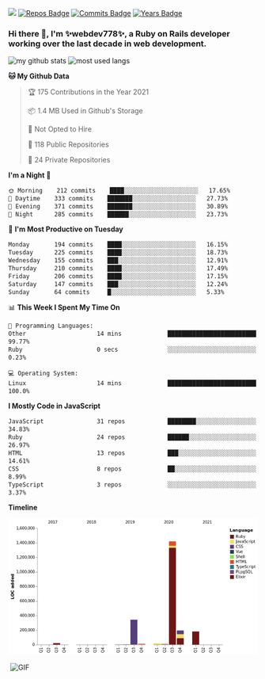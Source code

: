 ![](https://visitor-badge.glitch.me/badge?page_id=webdev778.webdev778)
[![Repos Badge](https://badges.pufler.dev/repos/webdev778)](https://badges.pufler.dev)
[![Commits Badge](https://badges.pufler.dev/commits/monthly/webdev778)](https://badges.pufler.dev)
[![Years Badge](https://badges.pufler.dev/years/webdev778)](https://badges.pufler.dev)
### Hi there 👋, I'm ✨webdev778✨, a Ruby on Rails developer working over the last decade in web development.


![my github stats](https://github-readme-stats.vercel.app/api?username=webdev778&show_icons=true&theme=tokyonight&line_height=27)
![most used langs](https://github-readme-stats.vercel.app/api/top-langs/?username=webdev778&hide=css,html&theme=tokyonight)

<!--START_SECTION:waka-->
**🐱 My Github Data** 

> 🏆 175 Contributions in the Year 2021
 > 
> 📦 1.4 MB Used in Github's Storage 
 > 
> 🚫 Not Opted to Hire
 > 
> 📜 118 Public Repositories 
 > 
> 🔑 24 Private Repositories  
 > 
**I'm a Night 🦉** 

```text
🌞 Morning    212 commits    ████░░░░░░░░░░░░░░░░░░░░░   17.65% 
🌆 Daytime    333 commits    ███████░░░░░░░░░░░░░░░░░░   27.73% 
🌃 Evening    371 commits    ███████░░░░░░░░░░░░░░░░░░   30.89% 
🌙 Night      285 commits    ██████░░░░░░░░░░░░░░░░░░░   23.73%

```
📅 **I'm Most Productive on Tuesday** 

```text
Monday       194 commits    ████░░░░░░░░░░░░░░░░░░░░░   16.15% 
Tuesday      225 commits    ████░░░░░░░░░░░░░░░░░░░░░   18.73% 
Wednesday    155 commits    ███░░░░░░░░░░░░░░░░░░░░░░   12.91% 
Thursday     210 commits    ████░░░░░░░░░░░░░░░░░░░░░   17.49% 
Friday       206 commits    ████░░░░░░░░░░░░░░░░░░░░░   17.15% 
Saturday     147 commits    ███░░░░░░░░░░░░░░░░░░░░░░   12.24% 
Sunday       64 commits     █░░░░░░░░░░░░░░░░░░░░░░░░   5.33%

```


📊 **This Week I Spent My Time On** 

```text
💬 Programming Languages: 
Other                    14 mins             █████████████████████████   99.77% 
Ruby                     0 secs              ░░░░░░░░░░░░░░░░░░░░░░░░░   0.23%

💻 Operating System: 
Linux                    14 mins             █████████████████████████   100.0%

```

**I Mostly Code in JavaScript** 

```text
JavaScript               31 repos            ████████░░░░░░░░░░░░░░░░░   34.83% 
Ruby                     24 repos            ██████░░░░░░░░░░░░░░░░░░░   26.97% 
HTML                     13 repos            ███░░░░░░░░░░░░░░░░░░░░░░   14.61% 
CSS                      8 repos             ██░░░░░░░░░░░░░░░░░░░░░░░   8.99% 
TypeScript               3 repos             ░░░░░░░░░░░░░░░░░░░░░░░░░   3.37%

```


**Timeline**

![Chart not found](https://raw.githubusercontent.com/webdev778/webdev778/master/charts/bar_graph.png) 


<!--END_SECTION:waka-->

<img align="right" alt="GIF" src="https://github.com/webdev778/webdev778/blob/main/code.gif?raw=true" width="500" height="320" />

<!--
**webdev778/webdev778** is a ✨ _special_ ✨ repository because its `README.md` (this file) appears on your GitHub profile.

Here are some ideas to get you started:

- 🔭 I’m currently working on ...
- 🌱 I’m currently learning ...
- 👯 I’m looking to collaborate on ...
- 🤔 I’m looking for help with ...
- 💬 Ask me about ...
- 📫 How to reach me: ...
- 😄 Pronouns: ...
- ⚡ Fun fact: ...
-->
